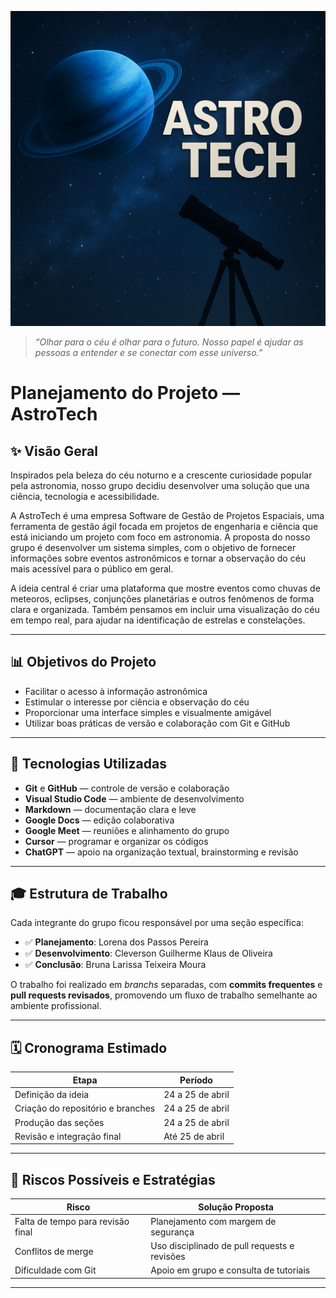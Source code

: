 ![Capa do Projeto AstroTech](./capa-astrotech.png)

> _“Olhar para o céu é olhar para o futuro. Nosso papel é ajudar as pessoas a entender e se conectar com esse universo.”_

# Planejamento do Projeto — AstroTech

## ✨ Visão Geral

Inspirados pela beleza do céu noturno e a crescente curiosidade popular pela astronomia, nosso grupo decidiu desenvolver uma solução que una ciência, tecnologia e acessibilidade.

A AstroTech é uma empresa Software de Gestão de Projetos Espaciais, uma ferramenta de gestão ágil focada em projetos de engenharia e ciência que está iniciando um projeto com foco em astronomia. A proposta do nosso grupo é desenvolver um sistema simples, com o objetivo de fornecer informações sobre eventos astronômicos e tornar a observação do céu mais acessível para o público em geral.

A ideia central é criar uma plataforma que mostre eventos como chuvas de meteoros, eclipses, conjunções planetárias e outros fenômenos de forma clara e organizada. Também pensamos em incluir uma visualização do céu em tempo real, para ajudar na identificação de estrelas e constelações.

---

## 📊 Objetivos do Projeto

- Facilitar o acesso à informação astronômica  
- Estimular o interesse por ciência e observação do céu  
- Proporcionar uma interface simples e visualmente amigável  
- Utilizar boas práticas de versão e colaboração com Git e GitHub  

---

## 🚀 Tecnologias Utilizadas

- **Git** e **GitHub** — controle de versão e colaboração  
- **Visual Studio Code** — ambiente de desenvolvimento  
- **Markdown** — documentação clara e leve  
- **Google Docs** — edição colaborativa  
- **Google Meet** — reuniões e alinhamento do grupo 
- **Cursor** — programar e organizar os códigos
- **ChatGPT** — apoio na organização textual, brainstorming e revisão

---

## 🎓 Estrutura de Trabalho

Cada integrante do grupo ficou responsável por uma seção específica:

- ✅ **Planejamento**: Lorena dos Passos Pereira  
- ✅ **Desenvolvimento**: Cleverson Guilherme Klaus de Oliveira  
- ✅ **Conclusão**: Bruna Larissa Teixeira Moura  

O trabalho foi realizado em _branchs_ separadas, com **commits frequentes** e **pull requests revisados**, promovendo um fluxo de trabalho semelhante ao ambiente profissional.

---

## 🗓️ Cronograma Estimado

| Etapa                             | Período              |
|----------------------------------|-----------------------|
| Definição da ideia               | 24 a 25 de abril     |
| Criação do repositório e branches| 24 a 25 de abril     |
| Produção das seções              | 24 a 25 de abril     |
| Revisão e integração final       | Até 25 de abril      |

---

## 🤞 Riscos Possíveis e Estratégias

| Risco                             | Solução Proposta                          |
|----------------------------------|--------------------------------------------|
| Falta de tempo para revisão final| Planejamento com margem de segurança       |
| Conflitos de merge               | Uso disciplinado de pull requests e revisões|
| Dificuldade com Git              | Apoio em grupo e consulta de tutoriais     |

---


